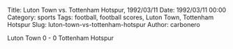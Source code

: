 Title: Luton Town vs. Tottenham Hotspur, 1992/03/11
Date: 1992/03/11 00:00
Category: sports
Tags: football, football scores, Luton Town, Tottenham Hotspur
Slug: luton-town-vs-tottenham-hotspur
Author: carbonero


Luton Town 0 - 0 Tottenham Hotspur
